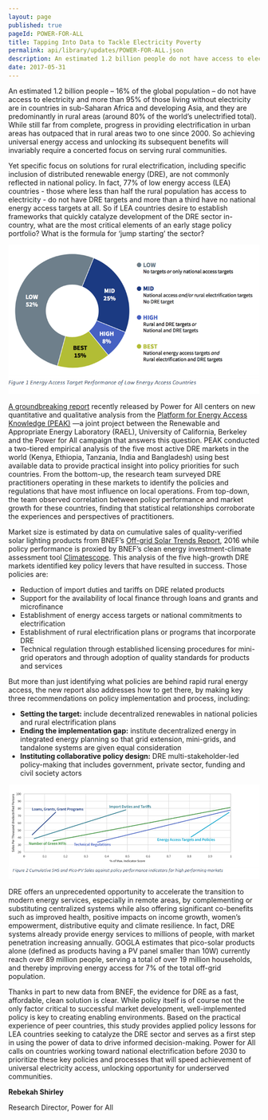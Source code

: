 ```yaml
---
layout: page
published: true
pageId: POWER-FOR-ALL
title: Tapping Into Data to Tackle Electricity Poverty
permalink: api/library/updates/POWER-FOR-ALL.json
description: An estimated 1.2 billion people do not have access to electricity and more than 95% of those living without electricity are in countries in sub-Saharan Africa and developing Asia.
date: 2017-05-31
---
```


An estimated 1.2 billion people – 16% of the global population – do not have access to electricity and more than 95% of those living without electricity are in countries in sub-Saharan Africa and developing Asia, and they are predominantly in rural areas (around 80% of the world’s unelectrified total). While still far from complete, progress in providing electrification in urban areas has outpaced that in rural areas two to one since 2000. So achieving universal energy access and unlocking its subsequent benefits will invariably require a concerted focus on serving rural communities.

Yet specific focus on solutions for rural electrification, including specific inclusion of distributed renewable energy (DRE), are not commonly reflected in national policy. In fact, 77% of low energy access (LEA) countries - those where less than half the rural population has access to electricity - do not have DRE targets and more than a third have no national energy access targets at all. So if LEA countries desire to establish frameworks that quickly catalyze development of the DRE sector in-country, what are the most critical elements of an early stage policy portfolio? What is the formula for ‘jump starting’ the sector?

![Figure 1](/assets/images/content/updates/CS2016_blog_powerforall_fig1.png)

[A groundbreaking report](https://static1.squarespace.com/static/532f79fae4b07e365baf1c64/t/58e3f73ce4fcb5a3a0989855/1491334979777/Decentralized-Renewables-From-Promise-to-Progress-March-2017.pdf) recently released by Power for All centers on new quantitative and qualitative analysis from the [Platform for Energy Access Knowledge (PEAK)](https://rael.berkeley.edu/project/the-platform-for-energy-access-knowledge/) —a joint project between the Renewable and Appropriate Energy Laboratory (RAEL), University of California, Berkeley and the Power for All campaign that answers this question. PEAK conducted a two-tiered empirical analysis of the five most active DRE markets in the world (Kenya, Ethiopia, Tanzania, India and Bangladesh) using best available data to provide practical insight into policy priorities for such countries. From the bottom-up, the research team surveyed DRE practitioners operating in these markets to identify the policies and regulations that have most influence on local operations. From top-down, the team observed correlation between policy performance and market growth for these countries, finding that statistical relationships corroborate the experiences and perspectives of practitioners.

Market size is estimated by data on cumulative sales of quality-verified solar lighting products from BNEF’s [Off-grid Solar Trends Report](https://about.bnef.com/blog/off-grid-solar-market-trends-report-2016/), 2016 while policy performance is proxied by BNEF’s clean energy investment-climate assessment tool [Climatescope](http://global-climatescope.org/en/). This analysis of the five high-growth DRE markets identified key policy levers that have resulted in success. Those policies are:

*	Reduction of import duties and tariffs on DRE related products
*	Support for the availability of local finance through loans and grants and microfinance
*	Establishment of energy access targets or national commitments to electrification
*	Establishment of rural electrification plans or programs that incorporate DRE
*	Technical regulation through established licensing procedures for mini-grid operators and through adoption of quality standards for products and services

But more than just identifying what policies are behind rapid rural energy access, the new report also addresses how to get there, by making key three recommendations on policy implementation and process, including:

*	<strong>Setting the target:</strong> include decentralized renewables in national policies and rural electrification plans
*	<strong>Ending the implementation gap:</strong> institute decentralized energy in integrated energy planning so that grid extension, mini-grids, and tandalone systems are given equal consideration
*	<strong>Instituting collaborative policy design:</strong> DRE multi-stakeholder-led policy-making that includes government, private sector, funding and civil society actors
 
![Figure 2](/assets/images/content/updates/CS2016_blog_powerforall_fig2.png)

DRE offers an unprecedented opportunity to accelerate the transition to modern energy services, especially in remote areas, by complementing or substituting centralized systems while also offering significant co-benefits such as improved health, positive impacts on income growth, women’s empowerment, distributive equity and climate resilience. In fact, DRE systems already provide energy services to millions of people, with market penetration increasing annually. GOGLA estimates that pico-solar products alone (defined as products having a PV panel smaller than 10W) currently reach over 89 million people, serving a total of over 19 million households, and thereby improving energy access for 7% of the total off-grid population. 

Thanks in part to new data from BNEF, the evidence for DRE as a fast, affordable, clean solution is clear. While policy itself is of course not the only factor critical to successful market development, well-implemented policy is key to creating enabling environments. Based on the practical experience of peer countries, this study provides applied policy lessons for LEA countries seeking to catalyze the DRE sector and serves as a first step in using the power of data to drive informed decision-making. Power for All calls on countries working toward national electrification before 2030 to prioritize these key policies and processes that will speed achievement of universal electricity access, unlocking opportunity for underserved communities. 

**Rebekah Shirley**

Research Director, Power for All
